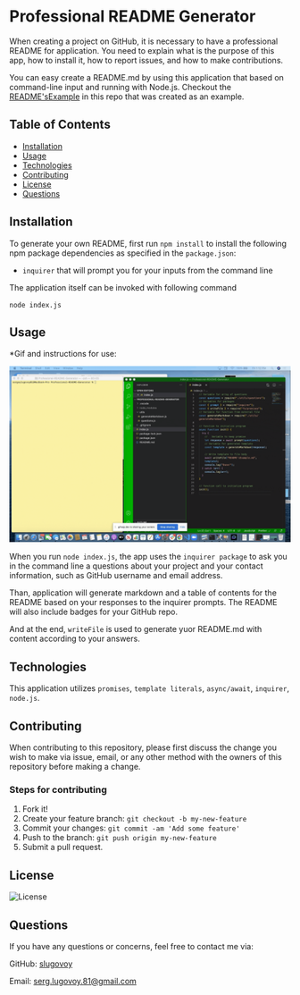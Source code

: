 # Professional README Generator

When creating a project on GitHub, it is necessary to have a professional README for application. You need to explain what is the purpose of this app, how to install it, how to report issues, and how to make contributions.

You can easy create a README.md by using this application that based on command-line input and running with Node.js. Checkout the [README'sExample](./utils/README'sExample.md) in this repo that was created as an example.

## Table of Contents
* [Installation](#installation)
* [Usage](#usage)
* [Technologies](#technologies)
* [Contributing](#contributing)
* [License](#license)
* [Questions](#questions)


## Installation

To generate your own README, first run `npm install` to install the following npm package dependencies as specified in the `package.json`:

* `inquirer` that will prompt you for your inputs from the command line

The application itself can be invoked with following command

```
node index.js
```
## Usage

*Gif and instructions for use:

![homeworkDemo](./utils/homeworkDemo.gif)

When you run `node index.js`, the app uses the `inquirer package` to ask you in the command line a questions about your project and your contact information, such as GitHub username and email address.

Than, application will generate markdown and a table of contents for the README based on your responses to the inquirer prompts. The README will also include badges for your GitHub repo.

And at the end, `writeFile` is used to generate yuor README.md with content according to your answers.

## Technologies

This application utilizes `promises`, `template literals`, `async/await`, `inquirer`, `node.js`.


## Contributing

When contributing to this repository, please first discuss the change you wish to make via issue, email, or any other method with the owners of this repository before making a change.

### Steps for contributing
1. Fork it!
2. Create your feature branch: `git checkout -b my-new-feature`
3. Commit your changes: `git commit -am 'Add some feature'`
4. Push to the branch: `git push origin my-new-feature`
5. Submit a pull request.


## License


![License](https://img.shields.io/badge/License-MIT-blue)


## Questions

If you have any questions or concerns, feel free to contact me via:

GitHub: [slugovoy](https://github.com/slugovoy)

Email: serg.lugovoy.81@gmail.com






